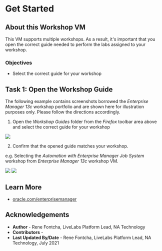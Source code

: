 # Get Started

## About this Workshop VM
This VM supports multiple workshops. As a result, it's important that you open the correct guide needed to perform the labs assigned to your workshop.

### Objectives
  - Select the correct guide for your workshop

## Task 1: Open the Workshop Guide
The following example contains screenshots borrowed the *Enterprise Manager 13c* workshop portfolio and are shown here for illustration purposes only. Please follow the directions accordingly.

1. Open the *Workshop Guides* folder from the *Firefox* toolbar area above and select the correct guide for your workshop

  ![](images/select-guide.png " ")

2. Confirm that the opened guide matches your workshop.

  e.g. Selecting the *Automation with Enterprise Manager Job System* workshop from *Enterprise Manager 13c* workshop VM.

  ![](images/select-guide-job-system-1.png " ")
  ![](images/select-guide-job-system-2.png " ")

## Learn More
- [oracle.com/enterprisemanager](https://www.oracle.com/enterprise-manager/)

## Acknowledgements
  - **Author** - Rene Fontcha, LiveLabs Platform Lead, NA Technology
  - **Contributors** -
  - **Last Updated By/Date** - Rene Fontcha, LiveLabs Platform Lead, NA Technology, July 2021
